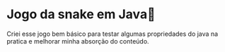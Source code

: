 # Jogo da snake em Java:woman:



Criei esse jogo bem básico para testar algumas propriedades do java na pratica e melhorar minha absorção do conteúdo.